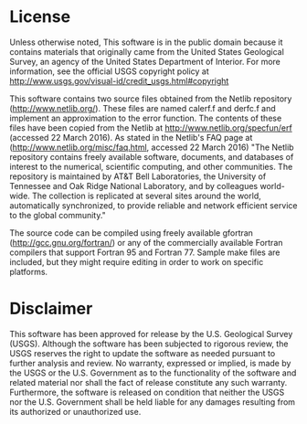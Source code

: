 License
=======

Unless otherwise noted, This software is in the public domain because it contains materials that originally came from the United States Geological Survey, an agency of the United States Department of Interior. For more information, see the official USGS copyright policy at <http://www.usgs.gov/visual-id/credit_usgs.html#copyright>

This software contains two source files obtained from the Netlib repository (http://www.netlib.org/).  These files are named calerf.f and derfc.f and implement an approximation to the error function.  The contents of these files have been copied from the Netlib at <http://www.netlib.org/specfun/erf> (accessed 22 March 2016).  As stated in the Netlib's FAQ page at (<http://www.netlib.org/misc/faq.html>, accessed 22 March 2016) "The Netlib repository contains freely available software, documents, and databases of interest to the numerical, scientific computing, and other communities. The repository is maintained by AT&T Bell Laboratories, the University of Tennessee and Oak Ridge National Laboratory, and by colleagues world-wide. The collection is replicated at several sites around the world, automatically synchronized, to provide reliable and network efficient service to the global community."

The source code can be compiled using freely available gfortran (http://gcc.gnu.org/fortran/) or any of the commercially available Fortran compilers that support Fortran 95 and Fortran 77.  Sample make files are included, but they might require editing in order to work on specific platforms.

Disclaimer
==========

This software has been approved for release by the U.S. Geological Survey (USGS). Although the software has been subjected to rigorous review, the USGS reserves the right to update the software as needed pursuant to further analysis and review. No warranty, expressed or implied, is made by the USGS or the U.S. Government as to the functionality of the software and related material nor shall the fact of release constitute any such warranty. Furthermore, the software is released on condition that neither the USGS nor the U.S. Government shall be held liable for any damages resulting from its authorized or unauthorized use.
